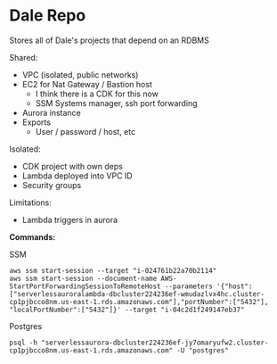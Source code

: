 # Dale Repo

Stores all of Dale's projects that depend on an RDBMS

Shared:

- VPC (isolated, public networks)
- EC2 for Nat Gateway / Bastion host
  - I think there is a CDK for this now
  - SSM Systems manager, ssh port forwarding
- Aurora instance
- Exports
  - User / password / host, etc

Isolated:

- CDK project with own deps
- Lambda deployed into VPC ID
- Security groups

Limitations:

- Lambda triggers in aurora

**Commands:**

SSM

```
aws ssm start-session --target "i-024761b22a70b2114"
aws ssm start-session --document-name AWS-StartPortForwardingSessionToRemoteHost --parameters '{"host":["serverlessauroralambda-dbcluster224236ef-wmudazlvx4hc.cluster-cp1pjbcco8nm.us-east-1.rds.amazonaws.com"],"portNumber":["5432"], "localPortNumber":["5432"]}' --target "i-04c2d1f249147eb37"
```

Postgres

```
psql -h "serverlessaurora-dbcluster224236ef-jy7omaryufw2.cluster-cp1pjbcco8nm.us-east-1.rds.amazonaws.com" -U "postgres"
```
